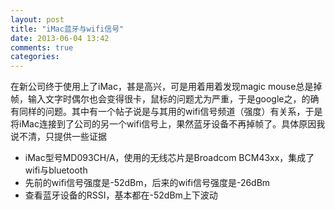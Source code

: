 ```yaml
---
layout: post
title: "iMac蓝牙与wifi信号"
date: 2013-06-04 13:42
comments: true
categories: 
---
```

在新公司终于使用上了iMac，甚是高兴，可是用着用着发现magic mouse总是掉帧，输入文字时偶尔也会变得很卡，鼠标的问题尤为严重，于是google之，的确有同样的问题。其中有一个帖子说是与其用的wifi信号频道（强度）有关系，于是将iMac连接到了公司的另一个wifi信号上，果然蓝牙设备不再掉帧了。具体原因我说不清，只提供一些证据

* iMac型号MD093CH/A，使用的无线芯片是Broadcom BCM43xx，集成了wifi与bluetooth
* 先前的wifi信号强度是-52dBm，后来的wifi信号强度是-26dBm
* 查看蓝牙设备的RSSI，基本都在-52dBm上下波动
